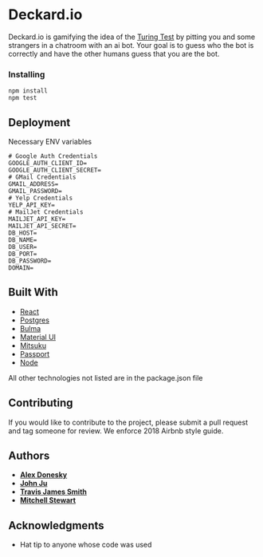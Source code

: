 # Deckard.io

Deckard.io is gamifying the idea of the [Turing Test](https://en.wikipedia.org/wiki/Turing_test) by pitting you and some strangers in a chatroom with an ai bot. Your goal is to guess who the bot is correctly and have the other humans guess that you are the bot. 

### Installing

```
npm install
npm test
```

## Deployment

Necessary ENV variables

```
# Google Auth Credentials
GOOGLE_AUTH_CLIENT_ID=
GOOGLE_AUTH_CLIENT_SECRET=
# GMail Credentials
GMAIL_ADDRESS=
GMAIL_PASSWORD=
# Yelp Credentials
YELP_API_KEY=
# MailJet Credentials
MAILJET_API_KEY=
MAILJET_API_SECRET=
DB_HOST=
DB_NAME=
DB_USER=
DB_PORT=
DB_PASSWORD=
DOMAIN=
```


## Built With

- [React](https://reactjs.org/)
- [Postgres](https://www.postgresql.org/)
- [Bulma](https://bulma.io/)
- [Material UI]()
- [Mitsuku](https://www.pandorabots.com/mitsuku/)
- [Passport](http://www.passportjs.org/)
- [Node](https://nodejs.org/en/)

All other technologies not listed are in the package.json file

## Contributing

If you would like to contribute to the project, please submit a pull request and tag someone for review. We enforce 2018 Airbnb style guide.

## Authors

- [**Alex Donesky**](https://github.com/adonesky1)
- [**John Ju**](https://github.com/john-ju)
- [**Travis James Smith**](https://github.com/Trajamsmith)
- [**Mitchell Stewart**](https://github.com/mitchstewart08)

## Acknowledgments

- Hat tip to anyone whose code was used
